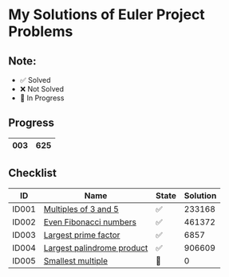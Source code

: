 # My Solutions of Euler Project Problems

## Note:
- :white_check_mark: Solved
- :x: Not Solved
- :large_blue_circle: In Progress

## Progress
|003 | 625 |
|----|-----|

## Checklist

|ID|Name|State|Solution|
|--|----|-----|--------|
|ID001|[Multiples of 3 and 5](p1-100/ID001/)| :white_check_mark: | 233168
|ID002|[Even Fibonacci numbers](p1-100/ID002/)| :white_check_mark: | 461372
|ID003|[Largest prime factor](p1-100/ID003/)| :white_check_mark: | 6857
|ID004|[Largest palindrome product](p1-100/ID004/)| :white_check_mark: | 906609
|ID005|[Smallest multiple](p1-100/ID005/)| :large_blue_circle: | 0
